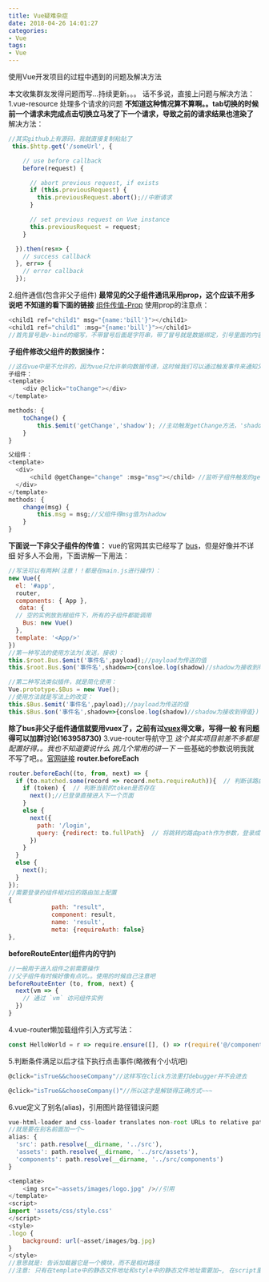 ```yaml
---
title: Vue疑难杂症
date: 2018-04-26 14:01:27
categories:
- Vue
tags:
- Vue
---
```

使用Vue开发项目的过程中遇到的问题及解决方法
<!-- more -->
本文收集群友发得问题而写...持续更新。。。
话不多说，直接上问题与解决方法：
1.vue-resource 处理多个请求的问题 
**不知道这种情况算不算啊。。tab切换的时候 前一个请求未完成点击切换立马发了下一个请求，导致之前的请求结果也渲染了**
解决方法：
```JavaScript
//其实github上有源码，我就直接复制粘贴了
 this.$http.get('/someUrl', {

    // use before callback
    before(request) {

      // abort previous request, if exists
      if (this.previousRequest) {
        this.previousRequest.abort();//中断请求
      }

      // set previous request on Vue instance
      this.previousRequest = request;
    }

  }).then(res=> {
    // success callback
  }, err=> {
    // error callback
  });
```
2.组件通信(包含非父子组件)
**最常见的父子组件通讯采用prop，这个应该不用多说吧 不知道的看下面的链接**
[组件传值-Prop](https://cn.vuejs.org/v2/guide/components.html#Prop)
使用prop的注意点：
```JavaScript
<child1 ref="child1" msg="{name:'bill'}"></child1>
<child1 ref="child1" :msg="{name:'bill'}"></child1>
//首先冒号是v-bind的缩写，不带冒号后面是字符串，带了冒号就是数据绑定，引号里面的内容是变量或者表达式, 组件内不能修改props的值
```
**子组件修改父组件的数据操作：**
```JavaScript
//这在vue中是不允许的，因为vue只允许单向数据传递，这时候我们可以通过触发事件来通知父组件改变数据，从而达到改变子组件数据的目的.
子组件：
<template>
    <div @click="toChange"></div>
</template>

methods: {
    toChange() {
        this.$emit('getChange','shadow'); //主动触发getChange方法，'shadow'为向父组件传递的数据
    }
}

父组件：
<template>
  <div>
      <child @getChange="change" :msg="msg"></child> //监听子组件触发的getChange事件,然后调用change方法
  </div>
</template>
methods: {
    change(msg) {
        this.msg = msg;//父组件得msg值为shadow
    }
}
```
**下面说一下非父子组件的传值：**
vue的官网其实已经写了 [bus](https://cn.vuejs.org/v2/guide/components.html#非父子组件的通信)，但是好像并不详细 好多人不会用，下面讲解一下用法：
```JavaScript
//写法可以有两种(注意！！都是在main.js进行操作)：
new Vue({
  el: '#app',
  router,
  components: { App },
   data: {
  // 空的实例放到根组件下，所有的子组件都能调用
    Bus: new Vue()
  },
  template: '<App/>'
})
//第一种写法的使用方法为(发送，接收)：
this.$root.Bus.$emit('事件名',payload);//payload为传送的值
this.$root.Bus.$on('事件名',shadow=>{consloe.log(shadow)//shadow为接收到得值})

//第二种写法类似插件，就是简化使用：
Vue.prototype.$Bus = new Vue();
//使用方法就是写法上的改变：
this.$Bus.$emit('事件名',payload);//payload为传送的值
this.$Bus.$on('事件名',shadow=>{consloe.log(shadow)//shadow为接收到得值})
```
**除了bus非父子组件通信就要用vuex了，之前有过[vuex](https://shadownc.github.io/2018/01/17/%E5%85%B3%E4%BA%8EVuex/)得文章，写得一般 有问题得可以加群讨论(163958730)**
3.vue-router导航守卫
*这个其实项目前差不多都是配置好得。。我也不知道要说什么 挑几个常用的讲一下*
一些基础的参数说明我就不写了吧。。[官网链接](https://router.vuejs.org/zh-cn/advanced/navigation-guards.html)
**router.beforeEach**
```JavaScript
router.beforeEach((to, from, next) => {
  if (to.matched.some(record => record.meta.requireAuth)){  // 判断该路由是否需要登录权限
    if (token) {  // 判断当前的token是否存在
      next();//已登录直接进入下一个页面
    }
    else {
      next({
        path: '/login',
        query: {redirect: to.fullPath}  // 将跳转的路由path作为参数，登录成功后跳转到该路由
      })
    }
  }
  else {
    next();
  }
});
//需要登录的组件相对应的路由加上配置
{
            path: "result",
            component: result,
            name: 'result',
            meta: {requireAuth: false}
},
```
**beforeRouteEnter(组件内的守护)**
```JavaScript
//一般用于进入组件之前需要操作
//父子组件有时候好像有点坑。。使用的时候自己注意吧
beforeRouteEnter (to, from, next) {
  next(vm => {
    // 通过 `vm` 访问组件实例
  })
}
```
4.vue-router懒加载组件引入方式写法：
```JavaScript
const HelloWorld = r => require.ensure([], () => r(require('@/components/HelloWorld')), 'Home');
```
5.判断条件满足以后才往下执行点击事件(略微有个小坑吧)
```JavaScript
@click="isTrue&&chooseCompany"//这样写在click方法里打debugger并不会进去

@click="isTrue&&chooseCompany()"//所以这才是解锁得正确方式~~~
```
6.vue定义了别名(alias)，引用图片路径错误问题
```JavaScript
vue-html-loader and css-loader translates non-root URLs to relative paths. In order to treat it like a module path, prefix it with ~
//就是要在别名前面加一个~
alias: {
  'src': path.resolve(__dirname, '../src'),
  'assets': path.resolve(__dirname, '../src/assets'),
  'components': path.resolve(__dirname, '../src/components')
}

<template>
    <img src="~assets/images/logo.jpg" />//引用
</template>
<script>
import 'assets/css/style.css'
</script>
<style>
.logo {
    background: url(~asset/images/bg.jpg)
}
</style>
//意思就是: 告诉加载器它是一个模块，而不是相对路径
//注意: 只有在template中的静态文件地址和style中的静态文件地址需要加~, 在script里的, 别名定义成什么就写什么.
```